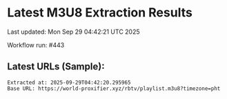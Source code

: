 # Latest M3U8 Extraction Results

Last updated: Mon Sep 29 04:42:21 UTC 2025

Workflow run: #443

## Latest URLs (Sample):
```
Extracted at: 2025-09-29T04:42:20.295965
Base URL: https://world-proxifier.xyz/rbtv/playlist.m3u8?timezone=pht

```
